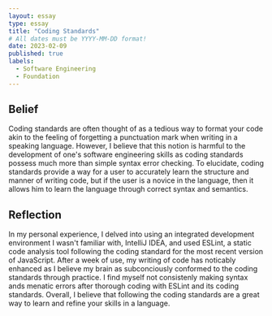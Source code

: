 ```yaml
---
layout: essay
type: essay
title: "Coding Standards"
# All dates must be YYYY-MM-DD format!
date: 2023-02-09
published: true
labels:
  - Software Engineering
  - Foundation
---
```


## Belief

Coding standards are often thought of as a tedious way to format your code akin to the feeling of forgetting a punctuation mark when writing in a speaking language. However, I believe that this notion is harmful to the development of one's software engineering skills as coding standards possess much more than simple syntax error checking. To elucidate, coding standards provide a way for a user to accurately learn the structure and manner of writing code, but if the user is a novice in the language, then it allows him to learn the language through correct syntax and semantics. 

## Reflection

In my personal experience, I delved into using an integrated development environment I wasn't familiar with, IntelliJ IDEA, and used ESLint, a static code analysis tool following the coding standard for the most recent version of JavaScript. After a week of use, my writing of code has noticably enhanced as I believe my brain as subconciously conformed to the coding standards through practice. I find myself not consistenly making syntax ands menatic errors after thorough coding with ESLint and its coding standards. Overall, I believe that following the coding standards are a great way to learn and refine your skills in a language.
